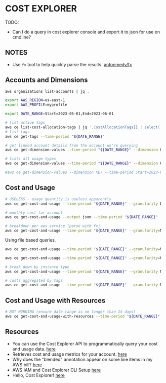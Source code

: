 # COST EXPLORER

TODO:

* Can I do a query in cost explorer console and export it to json for use on cmdline?

## NOTES

* Use `fx` tool to help quickly parse the results. [antonmedv/fx](https://github.com/antonmedv/fx)  

## Accounts and Dimensions

```sh
aws organizations list-accounts | jq . 

export AWS_REGION=us-east-1
export AWS_PROFILE=myprofile

export DATE_RANGE=Start=2023-05-01,End=2023-06-01

# list active tags
aws ce list-cost-allocation-tags | jq '.CostAllocationTags[] | select(.Status == "Active")'
# list tags
aws ce get-tags --time-period "${DATE_RANGE}"

# get linked account details from the account we're querying
aws ce get-dimension-values --time-period "${DATE_RANGE}" --dimension LINKED_ACCOUNT

# lists all usage types 
aws ce get-dimension-values --time-period "${DATE_RANGE}" --dimension USAGE_TYPE

#aws ce get-dimension-values --dimension KEY --time-period Start=2023-03-01,End=2023-04-01 --include-all-features
```

## Cost and Usage

```sh
# USELESS - usage quantity is useless apparently
aws ce get-cost-and-usage --time-period "${DATE_RANGE}" --granularity DAILY --metrics UsageQuantity

# monthly cost for account
aws ce get-cost-and-usage --output json --time-period "${DATE_RANGE}" --granularity MONTHLY --metrics UnblendedCost --query 'ResultsByTime[*].Total.[UnblendedCost]' | jq '.[][0].Amount | tonumber*100 | round/100'

# breakdown per aws service (parse with fx)
aws ce get-cost-and-usage --time-period "${DATE_RANGE}" --granularity=MONTHLY --metrics BlendedCost --group-by Type=DIMENSION,Key=SERVICE | fx
```

Using file based queries.  

```sh
aws ce get-cost-and-usage --time-period "${DATE_RANGE}" --granularity=MONTHLY --metrics BlendedCost --filter file://./cost-queries/compounds_tags.json

aws ce get-cost-and-usage --time-period "${DATE_RANGE}" --granularity=MONTHLY --metrics BlendedCost --filter file://./cost-queries/compound_tags.json --group-by Type=DIMENSION,Key=SERVICE

# break down by instance type
aws ce get-cost-and-usage --time-period "${DATE_RANGE}" --granularity MONTHLY --metrics BlendedCost --filter file://./cost-queries/compound_tags.json --group-by Type=DIMENSION,Key=INSTANCE_TYPE

# costs aggregated by tags
aws ce get-cost-and-usage --time-period "${DATE_RANGE}" --granularity MONTHLY --metrics BlendedCost --group-by Type=TAG,Key=ServiceGroup
```

## Cost and Usage with Resources

```sh
# NOT WORKING (ensure date range is no longer than 14 days)
aws ce get-cost-and-usage-with-resources --time-period "${DATE_RANGE}" --granularity=DAILY --metrics BlendedCost --filter file://./cost-queries/resources_arn.json
```

## Resources

* You can use the Cost Explorer API to programmatically query your cost and usage data. [here](https://awscli.amazonaws.com/v2/documentation/api/latest/reference/ce/index.html)
* Retrieves cost and usage metrics for your account. [here](https://awscli.amazonaws.com/v2/documentation/api/latest/reference/ce/get-cost-and-usage.html)  
* Why does the "blended" annotation appear on some line items in my AWS bill? [here](https://repost.aws/knowledge-center/blended-rates-intro)
* AWS IAM and Cost Explorer CLI Setup [here](https://www.netmeister.org/blog/aws-cost-cli.html)
* Hello, Cost Explorer! [here](https://davidpallmann.hashnode.dev/hello-cost-explorer)  

